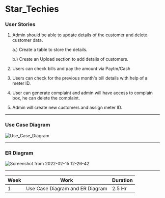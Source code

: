 # Star_Techies

### User Stories

1. Admin should be able to update details of the customer and delete customer data.

	a.) Create a table to store the details.

	b.) Create an Upload section to add details of customers.

2. Users can check bills and pay the amount via Paytm/Cash

3. Users can check for the previous month's bill details with help of a meter ID.

4. User can generate complaint and admin will have access to complain box, he can delete the complaint.

5. Admin will create new customers and assign meter ID.

***

### Use Case Diagram

![Use_Case_Diagram](https://user-images.githubusercontent.com/56226813/153884256-4ac06bf5-bd14-4fc8-82cf-e6262e44ad5a.png)

***

### ER Diagram

![Screenshot from 2022-02-15 12-26-42](https://user-images.githubusercontent.com/56226813/154011491-7910476d-d0e4-4c63-86a1-d39835943281.png)

***

| Week    | Work | Duration | 
| ----------- | ----------- | -----------|
|  1       | Use Case Diagram and ER Diagram      | 2.5 Hr |



